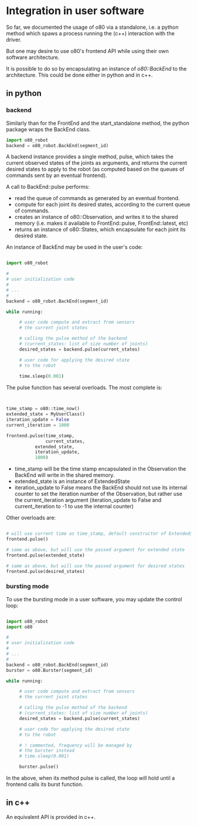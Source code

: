 # Integration in user software

So far, we documented the usage of o80 via a standalone, i.e. a python method which spaws a process running the (c++) interaction with the driver.

But one may desire to use o80's frontend API while using their own software architecture.

It is possible to do so by encapsulating an instance of *o80::BackEnd* to the architecture. This could be done either in python and in c++.

## in python

### backend

Similarly than for the FrontEnd and the start_standalone method, the python package wraps the BackEnd class.

```python
import o80_robot
backend = o80_robot.BackEnd(segment_id)
```

A backend instance provides a single method, pulse, which takes the current observed states of the joints as arguments, and returns the current desired states to apply to the robot (as computed based on the queues of commands sent by an eventual frontend).

A call to BackEnd::pulse performs:

- read the queue of commands as generated by an eventual frontend.
- compute for each joint its desired states, according to the current queue of commands.
- creates an instance of o80::Observation, and writes it to the shared memory (i.e. makes it available to FrontEnd::pulse, FrontEnd::latest, etc)
- returns an instance of o80::States, which encapsulate for each joint its desired state.

An instance of BackEnd may be used in the user's code:

```python

import o80_robot

#
# user initialization code
#
# ...
# 
backend = o80_robot.BackEnd(segment_id)

while running:

     # user code compute and extract from sensors
     # the current joint states

     # calling the pulse method of the backend
     # (current_states: list of size number of joints)
     desired_states = backend.pulse(current_states)

     # user code for applying the desired state
     # to the robot
     
     time.sleep(0.001)

```

The pulse function has several overloads. The most complete is:

```python


time_stamp = o80::time_now()
extended_state = MyUserClass()
iteration_update = False
current_iteration = 1000

frontend.pulse(time_stamp,
               current_states,
	       extended_state,
	       iteration_update,
	       1000)

```

- time_stamp will be the time stamp encapsulated in the Observation the BackEnd will write in the shared memory.
- extended_state is an instance of ExtendedState
- iteration_update to False means the BackEnd should not use its internal counter to set the iteration number of the Observation, but rather use the current_iteration argument (iteration_update to False and current_iteration to -1 to use the internal counter)


Other overloads are:

```python

# will use current time as time_stamp, default constructor of ExtendedState, internal iteration counter, and default constructors for desired states.
frontend.pulse()

# same as above, but will use the passed argument for extended state
frontend.pulse(extended_state)

# same as above, but will use the passed argument for desired states
frontend.pulse(desired_states)

```

### bursting mode

To use the bursting mode in a user software, you may update the control loop:

```python

import o80_robot
import o80

#
# user initialization code
#
# ...
# 
backend = o80_robot.BackEnd(segment_id)
burster = o80.Burster(segment_id)

while running:

     # user code compute and extract from sensors
     # the current joint states

     # calling the pulse method of the backend
     # (current_states: list of size number of joints)
     desired_states = backend.pulse(current_states)

     # user code for applying the desired state
     # to the robot

     # ! commented, frequency will be managed by
     # the burster instead
     # time.sleep(0.001)

     burster.pulse()

```

In the above, when its method pulse is called, the loop will hold until a frontend calls its burst function. 

## in c++

An equivalent API is provided in c++.


